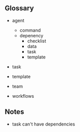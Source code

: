 ## Glossary

- agent
  - command
  - depenency
    - checklist
    - data
    - task
    - template

- task
- template

- team
- workflows

## Notes

- task can't have dependencies
